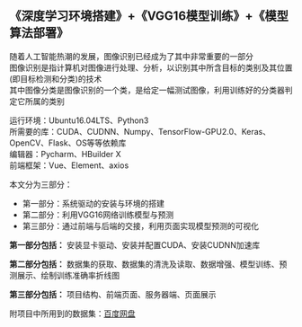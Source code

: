 ## 《深度学习环境搭建》+《VGG16模型训练》+《模型算法部署》

随着人工智能热潮的发展，图像识别已经成为了其中非常重要的一部分  
图像识别是指计算机对图像进行处理、分析，以识别其中所含目标的类别及其位置(即目标检测和分类)的技术  
其中图像分类是图像识别的一个类，是给定一幅测试图像，利用训练好的分类器判定它所属的类别

运行环境：Ubuntu16.04LTS、Python3  
所需要的库：CUDA、CUDNN、Numpy、TensorFlow-GPU2.0、Keras、OpenCV、Flask、OS等等依赖库  
编辑器：Pycharm、HBuilder X  
前端框架：Vue、Element、axios

本文分为三部分：
- 第一部分：系统驱动的安装与环境的搭建
- 第二部分：利用VGG16网络训练模型与预测
- 第三部分：通过前端与后端的交接，利用页面实现模型预测的可视化

**第一部分包括：**
安装显卡驱动、安装并配置CUDA、安装CUDNN加速库

**第二部分包括：**
数据集的获取、数据集的清洗及读取、数据增强、模型训练、预测展示、绘制训练准确率折线图

**第三部分包括：**
项目结构、前端页面、服务器端、页面展示

附项目中所用到的数据集：[百度网盘](https://pan.baidu.com/s/1AZy0qThFSGmBCFLQdQ6k2A)
